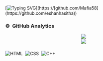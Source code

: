 <img src="https://camo.githubusercontent.com/82291b0fe831bfc6781e07fc5090cbd0a8b912bb8b8d4fec0696c881834f81ac/68747470733a2f2f70726f626f742e6d656469612f394575424971676170492e676966" width="800" height="3">


[![Typing SVG](https://readme-typing-svg.herokuapp.com?color=%2336BCF7&lines=Hello%2C+I'm+Eshan+Hasitha;+How+To+Reach+Me+%3A+Contact+Me+On+WhatsApp;)](https://[github.com/Mafia58](https://github.com/eshanhasitha))

### ⚙️ &nbsp;GitHub Analytics
<div align="center"><img src="https://github-readme-stats.vercel.app/api?username=eshanhasitha&hide=contribs,issues,stars&theme=tokyonight" /></div>
<div align="center"><img src="https://github-readme-stats.vercel.app/api/top-langs/?username=eshanhasitha&hide_title=true&hide_border=true&theme=tokyonight" /></div>

###
![HTML](https://img.shields.io/badge/-HTML-05122A?style=flat&logo=HTML5)&nbsp;
![CSS](https://img.shields.io/badge/-CSS-05122A?style=flat&logo=CSS3&logoColor=1572B6)&nbsp;
![C++](https://img.shields.io/badge/-C++-05122A?style=flat&logo=cplusplus)&nbsp;
